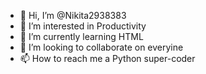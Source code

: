 - 👋 Hi, I’m @Nikita2938383
- 👀 I’m interested in Productivity
- 🌱 I’m currently learning HTML
- 💞️ I’m looking to collaborate on everyine
- 📫 How to reach me a Python super-coder

<!---
Nikita2938383/Nikita2938383 is a ✨ special ✨ repository because its `README.md` (this file) appears on your GitHub profile.
You can click the Preview link to take a look at your changes.
--->
